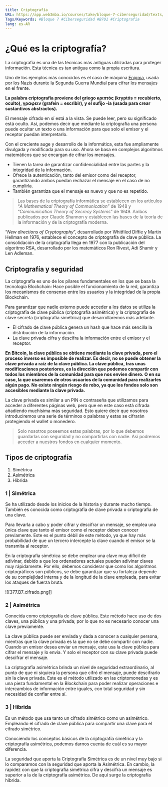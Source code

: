```yaml
---
title: Criptografía
URL: https://app.web3mba.io/courses/take/bloque-7-ciberseguridad/texts/36416529-u1-01-criptografia
Tags/Keywords: #Bloque 7 #Ciberseguridad #B7U1 #Criptografia
lang: es-AR
---
```

# ¿Qué es la criptografía?
La criptografía es una de las técnicas más antiguas utilizadas para proteger información. Esta técnica es tan antigua como la propia escritura.

Uno de los ejemplos más conocidos es el caso de máquina [Enigma](https://es.wikipedia.org/wiki/Enigma_(m%C3%A1quina)), usada por los Nazis durante la Segunda Guerra Mundial para cifrar los mensajes en el frente.

**La palabra criptografía proviene del griego κριπτός (kryptós = recubierto, oculto), γραφειν (grafein = escribir), y el sufijo -ia (usada para crear sustantivos abstractos).** 

El mensaje cifrado en sí está a la vista. Se puede leer, pero su significado está oculto. Así, podemos decir que mediante la criptografía una persona puede ocultar un texto o una información para que solo el emisor y el receptor puedan interpretarlo.

Con el creciente auge y desarrollo de la informática, esta fue ampliamente divulgada y modificada para su uso. Ahora se basa en complejos algoritmos matemáticos que se encargan de cifrar los mensajes.

- Tienen la tarea de garantizar confidencialidad entre las partes y la integridad de la información. 
- Ofrece la autenticación, tanto del emisor como del receptor, garantizando ambos puedan rechazar el mensaje en el caso de no cumplirla. 
- También garantiza que el mensaje es nuevo y que no es repetido.

> Las bases de la criptografía informática se establecen en los artículos “_A Mathematical Theory of Communication_” de 1948 y “_Communication Theory of Secrecy Systems_” de 1949. Ambos publicados por Claude Shannon y establecen las bases de la teoría de la información y de la criptografía moderna.

“_New directions of Cryptography_”, desarrollado por Whitfiled Diffie y Martin Hellman en 1976, establece el concepto de criptografía de clave pública. La consolidación de la criptografía llega en 1977 con la publicación del algoritmo RSA, desarrollado por los matemáticos Ron Rivest, Adi Shamir y Len Adleman.

## Criptografía y seguridad
La criptografía es uno de los pilares fundamentales en los que se basa la tecnología Blockchain: Hace posible el funcionamiento de la red, garantiza los mecanismos de consenso entre los usuarios y la integridad de la propia Blockchain.

Para garantizar que nadie externo puede acceder a los datos se utiliza la criptografía de clave pública (criptografía asimétrica) y la criptografía de clave secreta (criptografía simétrica) que desarrollaremos más adelante. 

- El cifrado de clave pública genera un hash que hace más sencilla la distribución de la información.
- La clave privada cifra y descifra la información entre el emisor y el receptor.

**En Bitcoin, la clave pública se obtiene mediante la clave privada, pero el proceso inverso es imposible de realizar. Es decir, no se puede obtener la clave privada a raíz de la clave pública. La clave pública, tras unas modificaciones posteriores, es la dirección que podemos compartir con todos los miembros de la comunidad para que nos envíen dinero. O en su caso, la que usaremos de otros usuarios de la comunidad para realizarles algún pago. No existe ningún riesgo de robo, ya que los fondos solo son accesibles mediante la clave privada.**

La clave privada es similar a un PIN o contraseña que utilizamos para acceder a diferentes páginas web, pero que en este caso está cifrada añadiendo muchísima más seguridad. Esto quiere decir que nosotros introduciremos una serie de términos o palabras y estas se cifrarán protegiendo el wallet o monedero. 

> Solo nosotros poseemos estas palabras, por lo que debemos guardarlas con seguridad y no compartirlas con nadie. Así podremos acceder a nuestros fondos en cualquier momento.

## Tipos de criptografía
1. Simétrica
2. Asimétrica
3. Híbrida

### 1 | Simétrica
Se ha utilizado desde los inicios de la historia y durante mucho tiempo. También es conocida como criptografía de clave privada o criptografía de una clave.

Para llevarla a cabo y poder cifrar y descifrar un mensaje, se emplea una única clave que tanto el emisor como el receptor deben conocer previamente. Este es el punto débil de este método, ya que hay más probabilidad de que un tercero intercepte la clave cuando el emisor se la transmita al receptor.

En la criptografía simétrica se debe emplear una clave muy difícil de adivinar, debido a que los ordenadores actuales pueden adivinar claves muy rápidamente. Por ello, debemos considerar que como los algoritmos criptográficos son públicos, se debe garantizar que su fortaleza depende de su complejidad interna y de la longitud de la clave empleada, para evitar los ataques de fuerza bruta.

![[377.B7_cifrado.png]]

### 2 | Asimétrica
Conocida como criptografía de clave pública. Este método hace uso de dos claves, una pública y una privada; por lo que no es necesario conocer una clave previamente.

La clave pública puede ser enviada y dada a conocer a cualquier persona, mientras que la clave privada es la que no se debe compartir con nadie. Cuando un emisor desea enviar un mensaje, este usa la clave pública para cifrar el mensaje y lo envía. Y solo el receptor con su clave privada puede descifrar el mensaje.

La criptografía asimétrica brinda un nivel de seguridad extraordinario, al punto de que ni siquiera la persona que cifró el mensaje, puede descifrarlo sin la clave privada. Este es el método utilizado en las criptomonedas y es una pieza fundamental en la Blockchain para poder realizar operaciones e intercambios de información entre iguales, con total seguridad y sin necesidad de confiar entre sí.

### 3 | Híbrida
Es un método que usa tanto un cifrado simétrico como un asimétrico. Empleando el cifrado de clave pública para compartir una clave para el cifrado simétrico.

Conociendo los conceptos básicos de la criptografía simétrica y la criptografía asimétrica, podemos darnos cuenta de cuál es su mayor diferencia. 

La seguridad que aporta la Criptografía Simétrica es de un nivel muy bajo si lo comparamos con la seguridad que aporta la Asimétrica. En cambio, la rapidez con que la criptografía simétrica cifra y descifra un mensaje es superior a la de la criptografía asimétrica. De aquí surge la criptografía híbrida.